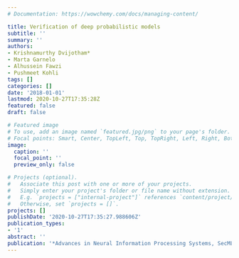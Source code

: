 ```yaml
---
# Documentation: https://wowchemy.com/docs/managing-content/

title: Verification of deep probabilistic models
subtitle: ''
summary: ''
authors:
- Krishnamurthy Dvijotham*
- Marta Garnelo
- Alhussein Fawzi
- Pushmeet Kohli
tags: []
categories: []
date: '2018-01-01'
lastmod: 2020-10-27T17:35:28Z
featured: false
draft: false

# Featured image
# To use, add an image named `featured.jpg/png` to your page's folder.
# Focal points: Smart, Center, TopLeft, Top, TopRight, Left, Right, BottomLeft, Bottom, BottomRight.
image:
  caption: ''
  focal_point: ''
  preview_only: false

# Projects (optional).
#   Associate this post with one or more of your projects.
#   Simply enter your project's folder or file name without extension.
#   E.g. `projects = ["internal-project"]` references `content/project/deep-learning/index.md`.
#   Otherwise, set `projects = []`.
projects: []
publishDate: '2020-10-27T17:35:27.988606Z'
publication_types:
- '1'
abstract: ''
publication: '*Advances in Neural Information Processing Systems, SecML workshop*'
---
```


